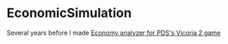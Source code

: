 # EconomicSimulation
Several years before I made [Economy analyzer for PDS's Vicoria 2 game](https://github.com/aekrylov/vic2_economy_analyzer)
